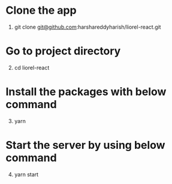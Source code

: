 # Clone the app
1) git clone git@github.com:harshareddyharish/liorel-react.git

# Go to project directory
2) cd liorel-react

# Install the packages with below command
3) yarn

# Start the server by using below command
4) yarn start
